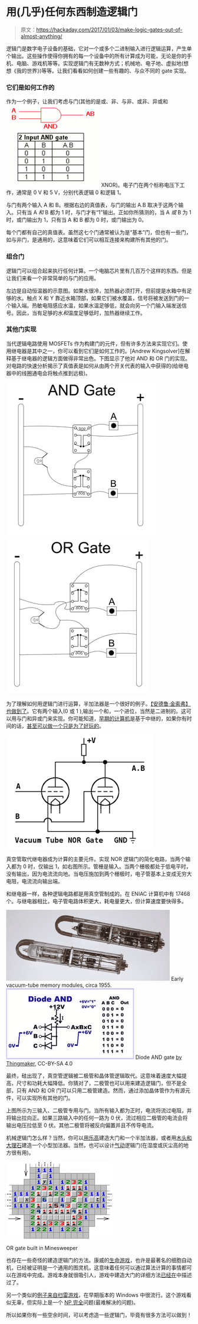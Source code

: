 # 用(几乎)任何东西制造逻辑门

> 原文：<https://hackaday.com/2017/01/03/make-logic-gates-out-of-almost-anything/>

逻辑门是数字电子设备的基础，它对一个或多个二进制输入进行逻辑运算，产生单个输出。这些操作使得你拥有的每一个设备中的所有计算成为可能，无论是你的手机、电脑、游戏机等等。实现逻辑门有无数种方式；机械地、电子地、虚拟地(想想《我的世界》)等等。让我们看看如何创建一些有趣的、与众不同的 gate 实现。

### 它们是如何工作的

作为一个例子，让我们考虑与门(其他的是或、非、与非、或非、异或和![andgate](img/4099eb3fe5babcdafccdb6efa8029938.png) XNOR)。电子门在两个标称电压下工作，通常是 0 V 和 5 V，分别代表逻辑 0 和逻辑 1。

与门有两个输入 A 和 B。根据右边的真值表，与门的输出 A.B 取决于这两个输入。只有当 A *和* B 都为 1 时，与门才有“1”输出。正如你所猜测的，当 A *或* B 为 1 时，或门输出为 1，只有当 A 和 B 都为 0 时，或门输出为 0。

每个门都有自己的真值表。虽然这七个门通常被认为是“基本”门，但也有一些门，如与非门，是通用的，这意味着它们可以相互连接来构建所有其他的门。

### 组合门

逻辑门可以组合起来执行任何计算。一个电脑芯片里有几百万个这样的东西。但是让我们来看一个非常简单的与门的应用。

左边是自动恒温器的示意图。如果水很冷，加热器必须打开，但前提是水箱中有足够的水。触点 X 和 Y 靠近水箱顶部，如果它们被水覆盖，信号将被发送到门的一个输入端。热敏电阻感应水温，如果水温足够低，就会向另一个门输入端发送信号。因此，当有足够的水*和*温度足够低时，加热器继续工作。

### 其他门实现

当代逻辑电路使用 MOSFETs 作为构建门的元件，但有许多方法来实现它们。使用继电器是其中之一，你可以看到它们是如何工作的。[Andrew Kingsolver]在解释基于继电器的逻辑方面做得非常出色。下图显示了他对 AND 和 OR 门的实现。对电路的快速分析揭示了真值表是如何从由两个开关代表的输入中获得的(给继电器中的线圈通电会将触点推到远极)。

 [![relay-and-gate](img/08029423a98d880e0b4993a8fedb9934.png "relay-and-gate")](https://hackaday.com/2017/01/03/make-logic-gates-out-of-almost-anything/relay-and-gate/)  [![relay-or-gate](img/59e3124f0455d5a313196069e38560b8.png "relay-or-gate")](https://hackaday.com/2017/01/03/make-logic-gates-out-of-almost-anything/relay-or-gate/) 

为了理解如何用逻辑门进行运算，半加法器是一个很好的例子。[【安德鲁·金索弗】也做到了](http://www.andrewkingsolver.com/relay-full-adder-circuit/)。它有两个输入(0 或 1 ),输出一个和，一个进位，当然是二进制的。这可以用与门和异或门来实现。你可能知道，[早期的计算机](https://en.wikipedia.org/wiki/History_of_computing_hardware#Electromechanical_computers)是基于中继的，如果你有时间的话，[甚至可以做一个只是为了好玩的](http://hackaday.com/2010/11/18/electromechanical-computer-built-from-relays/)。

![](img/a2b17f1f7d41abc2f25a1b6f6dc8ae4b.png)

真空管取代继电器成为计算的主要元件。实现 NOR 逻辑门的简化电路，当两个输入都为 0 时，仅输出 1，如右图所示。管栅是输入。当两个栅极都处于低电平时，没有输出，因为电流流向地。当电压施加到两个栅极时，电子管基本上变成无穷大电阻，电流流向输出端。

和继电器一样，各种逻辑电路都是用真空管制成的。在 ENIAC 计算机中有 17468 个。与继电器相比，电子管电路体积更大，耗电量更大，但计算速度要快得多。

 [![Early vacuum-tube memory modules, circa 1955.](img/336965c35774e8cda31c3adf68049539.png "pluggable_memory_module")](https://hackaday.com/2017/01/03/make-logic-gates-out-of-almost-anything/pluggable_memory_module/) Early vacuum-tube memory modules, circa 1955\. [![Diode AND gate by Thingmaker, CC-BY-SA 4.0](img/b38dbdb4148ec431d28b1c46e7c1f507.png "640px-diode_and2_ideal_diode")](https://hackaday.com/2017/01/03/make-logic-gates-out-of-almost-anything/640px-diode_and2_ideal_diode/) Diode AND gate [by Thingmaker](https://commons.wikimedia.org/wiki/File:Diode_AND2_Ideal_Diode.jpg), CC-BY-SA 4.0

最终，硅出现了，真空管逻辑被二极管和晶体管逻辑取代。这意味着速度大幅提高，尺寸和功耗大幅降低。你猜对了，二极管也可以用来建造逻辑门，但不是全部，只有 AND 和 OR 门可以只用二极管建造。然而，通过添加晶体管作为有源元件，可以实现所有其他的门。

上图所示为三输入、二极管专用与门。当所有输入都为正时，电流将流过电阻，并将输出拉向正。如果三路输入中的任何一路为 0 伏，流过相应二极管的电流会将输出电压拉低至 0 伏。其他二极管将被反向偏置并且不传导电流。

机械逻辑门怎么样？当然，你可以[用乐高](https://www.youtube.com/watch?v=5X_Ft4YR_wU)建造大门和一个半加法器，或者用[木头和大理石](https://www.youtube.com/watch?v=GcDshWmhF4A)建造一个小型加法器。当然，也可以设计[气动](https://www.youtube.com/watch?v=BX2XfIID7l0)逻辑门(在湿度或灰尘高的地方很有用)。

![orms](img/13aa730c02d0d19300e35a494dd01eb4.png)

OR gate built in Minesweeper

也存在一些奇怪的建造逻辑门的方法。康威的[生命游戏](https://en.wikipedia.org/wiki/Conway%27s_Game_of_Life)，也许是最著名的细胞自动机，已经被证明是一个通用的图灵机，这意味着任何可以通过算法计算的事情都可以在游戏中完成。游戏本身就很吸引人，游戏中建造大门的详细方法[已经在](http://www.rennard.org/alife/CollisionBasedRennard.pdf)中描述过了。

另一个类似的[例子来自扫雷游戏](http://www.formauri.es/personal/pgimeno/compurec/Minesweeper.php)，在早期版本的 Windows 中很流行。这个游戏看似无辜，但实际上是一个 [NP 完全](https://en.wikipedia.org/wiki/NP-completeness)问题(最难解决的问题)。

所以如果你有一些空余时间，可以考虑造一些逻辑门，毕竟有很多方法可以做到！